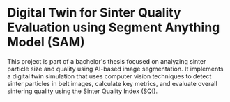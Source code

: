 # Digital Twin for Sinter Quality Evaluation using Segment Anything Model (SAM)

This project is part of a bachelor's thesis focused on analyzing sinter particle size and quality using AI-based image segmentation. It implements a digital twin simulation that uses computer vision techniques to detect sinter particles in belt images, calculate key metrics, and evaluate overall sintering quality using the Sinter Quality Index (SQI).
